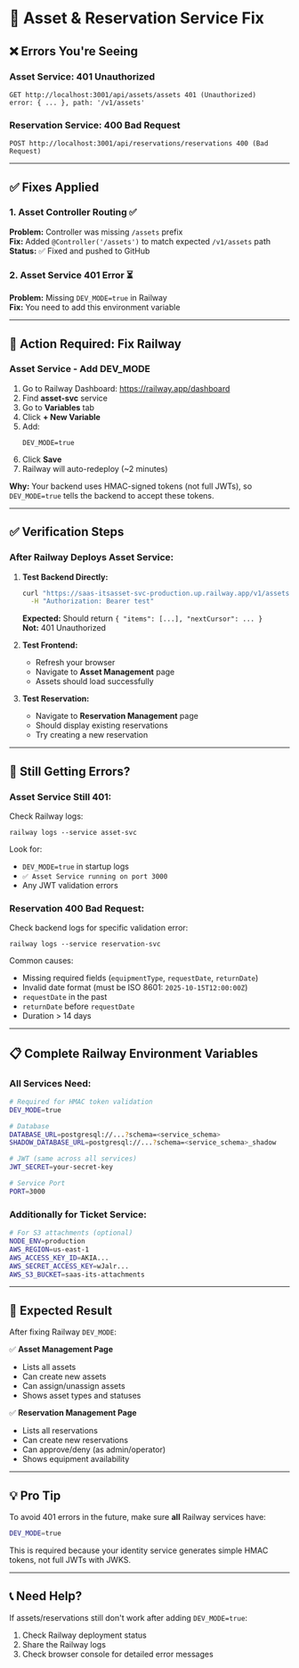 # 🔧 Asset & Reservation Service Fix

## ❌ Errors You're Seeing

### **Asset Service**: 401 Unauthorized
```
GET http://localhost:3001/api/assets/assets 401 (Unauthorized)
error: { ... }, path: '/v1/assets'
```

### **Reservation Service**: 400 Bad Request  
```
POST http://localhost:3001/api/reservations/reservations 400 (Bad Request)
```

---

## ✅ **Fixes Applied**

### **1. Asset Controller Routing** ✅ 
**Problem:** Controller was missing `/assets` prefix  
**Fix:** Added `@Controller('/assets')` to match expected `/v1/assets` path  
**Status:** ✅ Fixed and pushed to GitHub

### **2. Asset Service 401 Error** ⏳
**Problem:** Missing `DEV_MODE=true` in Railway  
**Fix:** You need to add this environment variable

---

## 🚀 **Action Required: Fix Railway**

### **Asset Service - Add DEV_MODE**

1. Go to Railway Dashboard: https://railway.app/dashboard
2. Find **asset-svc** service
3. Go to **Variables** tab
4. Click **+ New Variable**
5. Add:
   ```
   DEV_MODE=true
   ```
6. Click **Save**
7. Railway will auto-redeploy (~2 minutes)

**Why:** Your backend uses HMAC-signed tokens (not full JWTs), so `DEV_MODE=true` tells the backend to accept these tokens.

---

## ✅ **Verification Steps**

### **After Railway Deploys Asset Service:**

1. **Test Backend Directly:**
   ```bash
   curl "https://saas-itsasset-svc-production.up.railway.app/v1/assets" \
     -H "Authorization: Bearer test"
   ```
   
   **Expected:** Should return `{ "items": [...], "nextCursor": ... }`  
   **Not:** 401 Unauthorized

2. **Test Frontend:**
   - Refresh your browser
   - Navigate to **Asset Management** page
   - Assets should load successfully

3. **Test Reservation:**
   - Navigate to **Reservation Management** page
   - Should display existing reservations
   - Try creating a new reservation

---

## 🐛 **Still Getting Errors?**

### **Asset Service Still 401:**
Check Railway logs:
```
railway logs --service asset-svc
```

Look for:
- `DEV_MODE=true` in startup logs
- `✅ Asset Service running on port 3000`
- Any JWT validation errors

### **Reservation 400 Bad Request:**
Check backend logs for specific validation error:
```
railway logs --service reservation-svc
```

Common causes:
- Missing required fields (`equipmentType`, `requestDate`, `returnDate`)
- Invalid date format (must be ISO 8601: `2025-10-15T12:00:00Z`)
- `requestDate` in the past
- `returnDate` before `requestDate`
- Duration > 14 days

---

## 📋 **Complete Railway Environment Variables**

### **All Services Need:**
```bash
# Required for HMAC token validation
DEV_MODE=true

# Database
DATABASE_URL=postgresql://...?schema=<service_schema>
SHADOW_DATABASE_URL=postgresql://...?schema=<service_schema>_shadow

# JWT (same across all services)
JWT_SECRET=your-secret-key

# Service Port
PORT=3000
```

### **Additionally for Ticket Service:**
```bash
# For S3 attachments (optional)
NODE_ENV=production
AWS_REGION=us-east-1
AWS_ACCESS_KEY_ID=AKIA...
AWS_SECRET_ACCESS_KEY=wJalr...
AWS_S3_BUCKET=saas-its-attachments
```

---

## 🎉 **Expected Result**

After fixing Railway `DEV_MODE`:

✅ **Asset Management Page**
- Lists all assets
- Can create new assets
- Can assign/unassign assets
- Shows asset types and statuses

✅ **Reservation Management Page**
- Lists all reservations
- Can create new reservations
- Can approve/deny (as admin/operator)
- Shows equipment availability

---

## 💡 **Pro Tip**

To avoid 401 errors in the future, make sure **all** Railway services have:
```bash
DEV_MODE=true
```

This is required because your identity service generates simple HMAC tokens, not full JWTs with JWKS.

---

## 📞 **Need Help?**

If assets/reservations still don't work after adding `DEV_MODE=true`:

1. Check Railway deployment status
2. Share the Railway logs
3. Check browser console for detailed error messages

